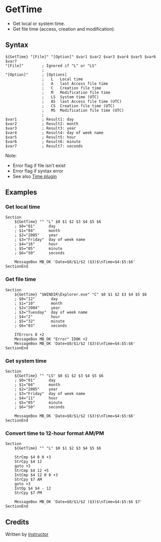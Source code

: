 # GetTime

* Get local or system time.
* Get file time (access, creation and modification).

## Syntax

	${GetTime} "[File]" "[Option]" $var1 $var2 $var3 $var4 $var5 $var6 $var7
	"[File]"        ; Ignored if "L" or "LS"
	                ;
	"[Option]"      ; [Options]
	                ;   L   Local time
	                ;   A   last Access file time
	                ;   C   Creation file time
	                ;   M   Modification file time
	                ;   LS  System time (UTC)
	                ;   AS  last Access file time (UTC)
	                ;   CS  Creation file time (UTC)
	                ;   MS  Modification file time (UTC)
	                ;
	$var1           ; Result1: day
	$var2           ; Result2: month
	$var3           ; Result3: year
	$var4           ; Result4: day of week name
	$var5           ; Result5: hour
	$var6           ; Result6: minute
	$var7           ; Result7: seconds

Note:

- Error flag if file isn't exist 
- Error flag if syntax error 
- See also [Time plugin][1]

## Examples

### Get local time

	Section
		${GetTime} "" "L" $0 $1 $2 $3 $4 $5 $6
		; $0="01"      day
		; $1="04"      month
		; $2="2005"    year
		; $3="Friday"  day of week name
		; $4="16"      hour
		; $5="05"      minute
		; $6="50"      seconds

		MessageBox MB_OK 'Date=$0/$1/$2 ($3)$\nTime=$4:$5:$6'
	SectionEnd

### Get file time

	Section
		${GetTime} "$WINDIR\Explorer.exe" "C" $0 $1 $2 $3 $4 $5 $6
		; $0="12"       day
		; $1="10"       month
		; $2="2004"     year
		; $3="Tuesday"  day of week name
		; $4="2"        hour
		; $5="32"       minute
		; $6="03"       seconds

		IfErrors 0 +2
		MessageBox MB_OK "Error" IDOK +2
		MessageBox MB_OK 'Date=$0/$1/$2 ($3)$\nTime=$4:$5:$6'
	SectionEnd

### Get system time

	Section
		${GetTime} "" "LS" $0 $1 $2 $3 $4 $5 $6
		; $0="01"      day
		; $1="04"      month
		; $2="2005"    year
		; $3="Friday"  day of week name
		; $4="11"      hour
		; $5="05"      minute
		; $6="50"      seconds

		MessageBox MB_OK 'Date=$0/$1/$2 ($3)$\nTime=$4:$5:$6'
	SectionEnd

### Convert time to 12-hour format AM/PM

	Section
		${GetTime} "" "L" $0 $1 $2 $3 $4 $5 $6

		StrCmp $4 0 0 +3
		StrCpy $4 12
		goto +3
		StrCmp $4 12 +5
		IntCmp $4 12 0 0 +3
		StrCpy $7 AM
		goto +3
		IntOp $4 $4 - 12
		StrCpy $7 PM

		MessageBox MB_OK 'Date=$0/$1/$2 ($3)$\nTime=$4:$5:$6 $7'
	SectionEnd

## Credits

Written by [Instructor][2]

[1]: http://nsis.sourceforge.net/Time_plugin
[2]: http://nsis.sourceforge.net/User:Instructor